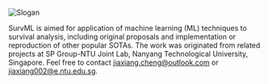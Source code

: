 ![Slogan](https://github.com/survml/survml-about/blob/main/survml-logo-with-text.png?raw=true)

SurvML is aimed for application of machine learning (ML) techniques to survival analysis, including original proposals and implementation or reproduction of other popular SOTAs. The work was originated from related projects at SP Group-NTU Joint Lab, Nanyang Technological University, Singapore. Feel free to contact jiaxiang.cheng@outlook.com or jiaxiang002@e.ntu.edu.sg.
